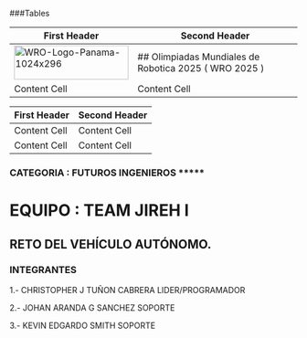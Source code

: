 ###Tables
                   
First Header  | Second Header
------------- | -------------
<img width="200" height="60" alt="WRO-Logo-Panama-1024x296" src="https://github.com/user-attachments/assets/bcaf5c48-5e03-456c-b714-0e667bdd50f8" />  |## Olimpiadas Mundiales de Robotica 2025 ( WRO 2025 )
Content Cell  | Content Cell 

| First Header  | Second Header |
| ------------- | ------------- |
| Content Cell  | Content Cell  |
| Content Cell  | Content Cell  |





### CATEGORIA : FUTUROS INGENIEROS *****

# EQUIPO : TEAM JIREH I
## RETO DEL VEHÍCULO AUTÓNOMO.

### INTEGRANTES 
1.- CHRISTOPHER J TUÑON CABRERA    LIDER/PROGRAMADOR

2.- JOHAN ARANDA G SANCHEZ         SOPORTE

3.- KEVIN EDGARDO SMITH            SOPORTE



